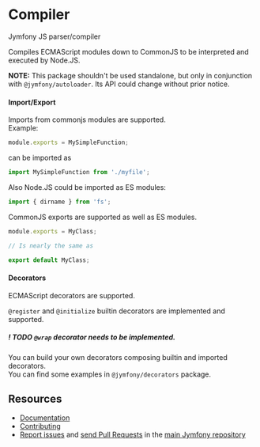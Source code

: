 Compiler
========

Jymfony JS parser/compiler

Compiles ECMAScript modules down to CommonJS to be interpreted and executed by Node.JS.  

__NOTE:__ This package shouldn't be used standalone, but only in conjunction with `@jymfony/autoloader`.
Its API could change without prior notice.

#### Import/Export

Imports from commonjs modules are supported.  
Example:

```js
module.exports = MySimpleFunction;
```

can be imported as

```js
import MySimpleFunction from './myfile';
```

Also Node.JS could be imported as ES modules:

```js
import { dirname } from 'fs';
```

CommonJS exports are supported as well as ES modules.

```js
module.exports = MyClass;

// Is nearly the same as

export default MyClass;
```

#### Decorators

ECMAScript decorators are supported.

`@register` and `@initialize` builtin decorators are implemented and supported.

##### ! TODO `@wrap` decorator needs to be implemented.

You can build your own decorators composing builtin and imported decorators.  
You can find some examples in `@jymfony/decorators` package.

Resources
---------

  * [Documentation](http://www.jymfony.com/link_to_docs)
  * [Contributing](http://www.jymfony.com/link_to_contributing)
  * [Report issues](https://github.com/jymfony/jymfony/issues) and
    [send Pull Requests](https://github.com/jymfony/jymfony/pulls)
    in the [main Jymfony repository](https://github.com/jymfony/jymfony)
